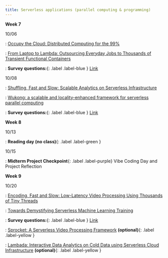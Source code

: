 ```yaml
---
title: Serverless applications (parallel computing & programming)
---
```



**Week 7**

10/06

: [Occupy the Cloud: Distributed Computing for the 99%](https://arxiv.org/abs/1702.04024)

: [From Laptop to Lambda: Outsourcing Everyday Jobs to Thousands of Transient Functional Containers](https://www.usenix.org/conference/atc19/presentation/fouladi)

: **Survey questions:**{: .label .label-blue } [Link](https://edstem.org/us/courses/84432/discussion/7057209)



10/08

: [Shuffling, Fast and Slow: Scalable Analytics on Serverless Infrastructure](https://www.usenix.org/conference/nsdi19/presentation/pu)

: [Wukong: a scalable and locality-enhanced framework for serverless parallel computing](https://tddg.github.io/assets/pdf/socc20-wukong.pdf)

: **Survey questions:**{: .label .label-blue } [Link](https://edstem.org/us/courses/84432/discussion/7078742)


**Week 8**

10/13

: **Reading day (no class)**{: .label .label-green }


10/15

: **Midterm Project Checkpoint**{: .label .label-purple} Vibe Coding Day and Project Reflection


**Week 9**

10/20

: [Encoding, Fast and Slow: Low-Latency Video Processing Using Thousands of Tiny Threads](https://www.usenix.org/conference/nsdi17/technical-sessions/presentation/fouladi)

: [Towards Demystifying Serverless Machine Learning Training](https://pages.cs.wisc.edu/~wentaowu/papers/sigmod21-lambda-ml.pdf)

: **Survey questions:**{: .label .label-blue } [Link](https://edstem.org/us/courses/84432/discussion/7150028)

: [Sprocket: A Serverless Video Processing Framework](https://dl.acm.org/doi/10.1145/3267809.3267815)  **(optional)**{: .label .label-yellow }

: [Lambada: Interactive Data Analytics on Cold Data using Serverless Cloud Infrastructure](https://arxiv.org/abs/1912.00937)  **(optional)**{: .label .label-yellow }
